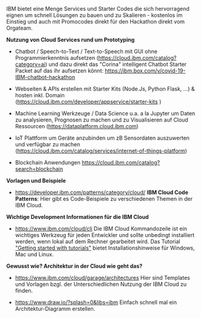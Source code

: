 IBM bietet eine Menge Services und Starter Codes die sich hervorragend eignen um schnell Lösungen zu bauen und zu Skalieren - kostenlos im Einstieg und auch mit Promocodes direkt für den Hackathon direkt vom Orgateam.

**Nutzung von Cloud Services rund um Prototyping**

* Chatbot / Speech-to-Text / Text-to-Speech mit GUI ohne Programmierkenntnis aufsetzen 
    (https://cloud.ibm.com/catalog?category=ai)
    und dazu direkt das "Corina" intelligent Chatbot Starter Packet auf das ihr aufsetzen könnt:
    https://ibm.box.com/v/covid-19-IBM-chatbot-hackathon 
     
* Webseiten & APIs erstellen mit Starter Kits (Node.Js, Python Flask, ...) & hosten inkl. Domain 
    (https://cloud.ibm.com/developer/appservice/starter-kits )
     
* Machine Learning Werkzeuge / Data Science u.a. a la Jupyter um Daten zu analysieren, Prognosen zu machen und zu Visualisieren auf Cloud Ressourcen
    (https://dataplatform.cloud.ibm.com)
     
* IoT Plattform um Geräte anzubinden um zB Sensordaten auszuwerten und verfügbar zu machen 
    (https://cloud.ibm.com/catalog/services/internet-of-things-platform)
     
* Blockchain Anwendungen
    https://cloud.ibm.com/catalog?search=blockchain


**Vorlagen und Beispiele**

* https://developer.ibm.com/patterns/category/cloud/ **IBM Cloud Code Patterns**: Hier gibt es Code-Beispiele zu verschiedenen Themen in der IBM Cloud.

**Wichtige Development Informationen für die IBM Cloud**

* https://www.ibm.com/cloud/cli Die IBM Cloud Kommandozeile ist ein wichtiges Werkzeug für jeden Entwickler und sollte unbedingt installiert werden, wenn lokal auf dem Rechner gearbeitet wird. Das Tutorial ["Getting started with tutorials"](https://cloud.ibm.com/docs/tutorials?topic=solution-tutorials-getting-started) bietet Installationshinweise für Windows, Mac und Linux.

**Gewusst wie? Architektur in der Cloud wie geht das?**

* https://www.ibm.com/cloud/garage/architectures
Hier sind Templates und Vorlagen bzgl. der Unterschiedlichen Nutzung der IBM Cloud zu finden.

* https://www.draw.io/?splash=0&libs=ibm Einfach schnell mal ein Architektur-Diagramm erstellen.
